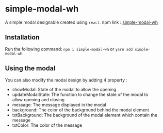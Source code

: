 # simple-modal-wh

A simple modal designable created using `react`.
npm link : [simple-modal-wh](https://www.npmjs.com/package/simple-modal-wh)

## Installation

Run the following command:
`npm i simple-modal-wh`
or
`yarn add simple-modal-wh`

## Using the modal

You can also modify the modal design by adding 4 property :

<Modal showModal="false" updateModalState={callBack} message="Hello world" background="#000000" txtBackground="#fff025" txtColor="#ffffff"/>

- showModal: State of the modal to allow the opening
- updateModalState: The function to change the state of the modal to allow opening and closing
- message: The message displayed in the modal
- background: The color of the background behind the modal element
- txtBackground: The background of the modal element which contain the message
- txtColor: The color of the message